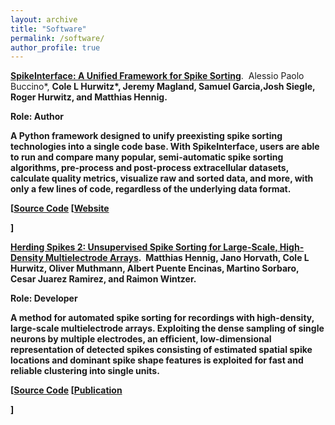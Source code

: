 ```yaml
---
layout: archive
title: "Software"
permalink: /software/
author_profile: true
---
```


<p>
<a href="https://github.com/SpikeInterface"><b>SpikeInterface: A Unified Framework for Spike Sorting</b></a>.&nbsp; Alessio Paolo Buccino*, <b>Cole L Hurwitz*<b/>, Jeremy Magland, Samuel Garcia,Josh Siegle, Roger Hurwitz, and Matthias Hennig.
</p>

Role: Author

A Python framework designed to unify preexisting spike sorting technologies into a single code base. With SpikeInterface, users are able to run and compare many popular, semi-automatic spike sorting algorithms, pre-process and post-process extracellular datasets, calculate quality metrics, visualize raw and sorted data, and more, with only a few lines of code, regardless of the underlying data format.

<p>
   [<a href="https://github.com/SpikeInterface">Source Code</a>
   [<a href="https://www.spikeforum.org/">Website</a>

 ]
</p>

<p>
<a href="https://github.com/mhhennig/HS2"><b>Herding Spikes 2: Unsupervised Spike Sorting for Large-Scale, High-Density Multielectrode Arrays</b></a>.&nbsp; <b>	Matthias Hennig, Jano Horvath, <b>Cole L Hurwitz<b/>, Oliver Muthmann, Albert Puente Encinas, Martino Sorbaro, Cesar Juarez Ramirez, and Raimon Wintzer.
</p>

Role: Developer

A method for automated spike sorting for recordings with high-density, large-scale multielectrode arrays. Exploiting the dense sampling of single neurons by multiple electrodes, an efficient, low-dimensional representation of detected spikes consisting of estimated spatial spike locations and dominant spike shape features is exploited for fast and reliable clustering into single units.

<p>
   [<a href="https://github.com/mhhennig/HS2">Source Code</a>
   [<a href="https://www.sciencedirect.com/science/article/pii/S221112471730236X">Publication</a>

 ]
</p>
